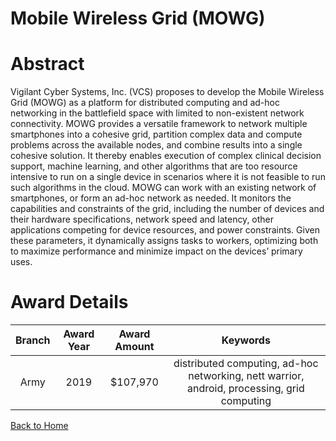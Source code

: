 
Mobile Wireless Grid (MOWG)
===========================

# Abstract


Vigilant Cyber Systems, Inc. (VCS) proposes to develop the Mobile Wireless Grid (MOWG) as a platform for distributed computing and ad-hoc networking in the battlefield space with limited to non-existent network connectivity. MOWG provides a versatile framework to network multiple smartphones into a cohesive grid, partition complex data and compute problems across the available nodes, and combine results into a single cohesive solution. It thereby enables execution of complex clinical decision support, machine learning, and other algorithms that are too resource intensive to run on a single device in scenarios where it is not feasible to run such algorithms in the cloud. MOWG can work with an existing network of smartphones, or form an ad-hoc network as needed. It monitors the capabilities and constraints of the grid, including the number of devices and their hardware specifications, network speed and latency, other applications competing for device resources, and power constraints. Given these parameters, it dynamically assigns tasks to workers, optimizing both to maximize performance and minimize impact on the devices’ primary uses.  

# Award Details

|Branch|Award Year|Award Amount|Keywords|
| :---: | :---: | :---: | :---: |
|Army|2019|$107,970|distributed computing, ad-hoc networking, nett warrior, android, processing, grid computing|
  
  


[Back to Home](https://github.com/chrischow/dod_sbir_awards#1044)
